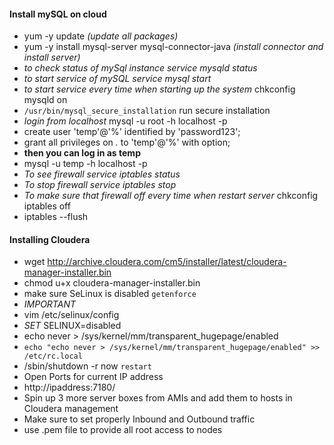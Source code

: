 #### Install mySQL on cloud
+ yum -y update _(update all packages)_
+ yum -y install mysql-server mysql-connector-java _(install connector and install server)_
+ *to check status of mySql instance* _service mysqld status_
+ *to start service of mySQL* _service mysql start_
+ *to start service every time when starting up the system* chkconfig mysqld on 
+ `/usr/bin/mysql_secure_installation` run secure installation
+ *login from localhost* mysql -u root -h localhost -p
+ create user 'temp'@'%' identified by 'password123';
+ grant all privileges on *.* to 'temp'@'%' with option;
+ __then you can log in as temp__
+ mysql -u temp -h localhost -p
+ _To see firewall_ *service iptables status*
+ _To stop firewall_ *service iptables stop*
+ _To make sure that firewall off every time when restart server_ chkconfig iptables off
+ iptables --flush
#### Installing Cloudera
+ wget http://archive.cloudera.com/cm5/installer/latest/cloudera-manager-installer.bin
+ chmod u+x cloudera-manager-installer.bin
+ make sure SeLinux is disabled `getenforce`
+ *IMPORTANT*
+ vim /etc/selinux/config
+ _SET_ SELINUX=disabled
+ echo never > /sys/kernel/mm/transparent_hugepage/enabled
+ `echo "echo never > /sys/kernel/mm/transparent_hugepage/enabled" >> /etc/rc.local`
+  /sbin/shutdown -r now `restart`
+ Open Ports for current IP address
+ http://ipaddress:7180/
+ Spin up 3 more server boxes from AMIs and add them to hosts in Cloudera management
+ Make sure to set properly Inbound and Outbound traffic
+ use .pem file to provide all root access to nodes 

